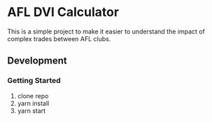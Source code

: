# AFL DVI Calculator

This is a simple project to make it easier to understand the impact of complex trades between AFL clubs.

## Development

### Getting Started

1. clone repo
2. yarn install
3. yarn start